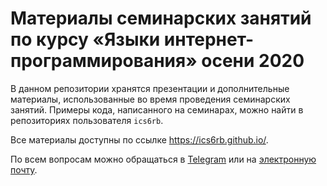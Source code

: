 # Материалы семинарских занятий по курсу «Языки интернет-программирования» осени 2020

В данном репозитории хранятся презентации и дополнительные материалы, использованные во время проведения семинарских занятий. Примеры кода, написанного на семинарах, можно найти в репозиториях пользователя `ics6rb`.

Все материалы доступны по ссылке https://ics6rb.github.io/.

По всем вопросам можно обращаться в [Telegram](https://t.me/kkucherov) или на [электронную почту](mailto:kirill@kucherov.tech).
